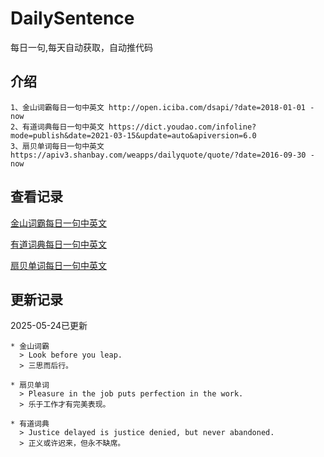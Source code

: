 # DailySentence

每日一句,每天自动获取，自动推代码

## 介绍

```
1、金山词霸每日一句中英文 http://open.iciba.com/dsapi/?date=2018-01-01 - now
2、有道词典每日一句中英文 https://dict.youdao.com/infoline?mode=publish&date=2021-03-15&update=auto&apiversion=6.0
3、扇贝单词每日一句中英文 https://apiv3.shanbay.com/weapps/dailyquote/quote/?date=2016-09-30 - now
```

## 查看记录

[金山词霸每日一句中英文](./data/iciba/)

[有道词典每日一句中英文](./data/youdao/)

[扇贝单词每日一句中英文](./data/shanbay/)

## 更新记录
2025-05-24已更新 
```
* 金山词霸
  > Look before you leap.
  > 三思而后行。

* 扇贝单词
  > Pleasure in the job puts perfection in the work.
  > 乐于工作才有完美表现。

* 有道词典
  > Justice delayed is justice denied, but never abandoned.
  > 正义或许迟来，但永不缺席。

```
